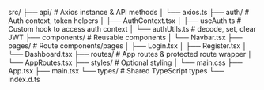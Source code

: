 src/
├── api/               # Axios instance & API methods
│   └── axios.ts
├── auth/              # Auth context, token helpers
│   ├── AuthContext.tsx
│   ├── useAuth.ts     # Custom hook to access auth context
│   └── authUtils.ts   # decode, set, clear JWT
├── components/        # Reusable components
│   └── Navbar.tsx
├── pages/             # Route components/pages
│   ├── Login.tsx
│   ├── Register.tsx
│   └── Dashboard.tsx
├── routes/            # App routes & protected route wrapper
│   └── AppRoutes.tsx
├── styles/            # Optional styling
│   └── main.css
├── App.tsx
├── main.tsx
└── types/             # Shared TypeScript types
    └── index.d.ts
